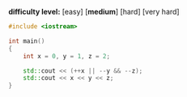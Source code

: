 **difficulty level:** [easy] [**medium**] [hard] [very hard]

```cpp
#include <iostream>

int main() 
{
    int x = 0, y = 1, z = 2;

    std::cout << (++x || --y && --z);
    std::cout << x << y << z;
}
```
